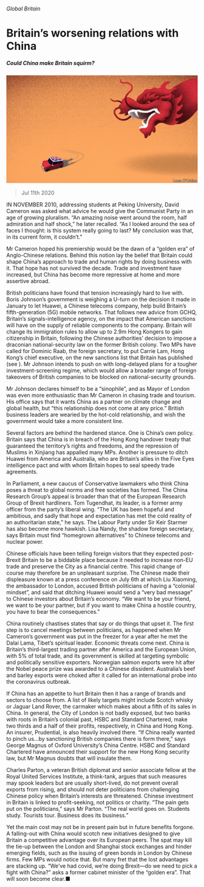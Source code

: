 ###### Global Britain

# Britain’s worsening relations with China 

##### Could China make Britain squirm? 

![image](images/20200711_BRD001_0.jpg) 

> Jul 11th 2020 

IN NOVEMBER 2010, addressing students at Peking University, David Cameron was asked what advice he would give the Communist Party in an age of growing pluralism. “An amazing noise went around the room, half admiration and half shock,” he later recalled. “As I looked around the sea of faces I thought: is this system really going to last? My conclusion was that, in its current form, it couldn’t.”

Mr Cameron hoped his premiership would be the dawn of a “golden era” of Anglo-Chinese relations. Behind this notion lay the belief that Britain could shape China’s approach to trade and human rights by doing business with it. That hope has not survived the decade. Trade and investment have increased, but China has become more repressive at home and more assertive abroad.


British politicians have found that tension increasingly hard to live with. Boris Johnson’s government is weighing a U-turn on the decision it made in January to let Huawei, a Chinese telecoms company, help build Britain’s fifth-generation (5G) mobile networks. That follows new advice from GCHQ, Britain’s signals-intelligence agency, on the impact that American sanctions will have on the supply of reliable components to the company. Britain will change its immigration rules to allow up to 2.9m Hong Kongers to gain citizenship in Britain, following the Chinese authorities’ decision to impose a draconian national-security law on the former British colony. Two MPs have called for Dominic Raab, the foreign secretary, to put Carrie Lam, Hong Kong’s chief executive, on the new sanctions list that Britain has published (see ). Mr Johnson intends to push on with long-delayed plans for a tougher investment-screening regime, which would allow a broader range of foreign takeovers of British companies to be blocked on national-security grounds.

Mr Johnson declares himself to be a “sinophile”, and as Mayor of London was even more enthusiastic than Mr Cameron in chasing trade and tourism. His office says that it wants China as a partner on climate change and global health, but “this relationship does not come at any price.” British business leaders are wearied by the hot-cold relationship, and wish the government would take a more consistent line.

Several factors are behind the hardened stance. One is China’s own policy. Britain says that China is in breach of the Hong Kong handover treaty that guaranteed the territory’s rights and freedoms, and the repression of Muslims in Xinjiang has appalled many MPs. Another is pressure to ditch Huawei from America and Australia, who are Britain’s allies in the Five Eyes intelligence pact and with whom Britain hopes to seal speedy trade agreements.

In Parliament, a new caucus of Conservative lawmakers who think China poses a threat to global norms and free societies has formed. The China Research Group’s appeal is broader than that of the European Research Group of Brexit hardliners. Tom Tugendhat, its leader, is a former army officer from the party’s liberal wing. “The UK has been hopeful and ambitious, and sadly that hope and expectation has met the cold reality of an authoritarian state,” he says. The Labour Party under Sir Keir Starmer has also become more hawkish. Lisa Nandy, the shadow foreign secretary, says Britain must find “homegrown alternatives” to Chinese telecoms and nuclear power.

Chinese officials have been telling foreign visitors that they expected post-Brexit Britain to be a biddable place because it needed to increase non-EU trade and preserve the City as a financial centre. This rapid change of course may therefore be an unpleasant surprise. The Chinese made their displeasure known at a press conference on July 6th at which Liu Xiaoming, the ambassador to London, accused British politicians of having a “colonial mindset”, and said that ditching Huawei would send a “very bad message” to Chinese investors about Britain’s economy. “We want to be your friend, we want to be your partner, but if you want to make China a hostile country, you have to bear the consequences.”

China routinely chastises states that say or do things that upset it. The first step is to cancel meetings between politicians, as happened when Mr Cameron’s government was put in the freezer for a year after he met the Dalai Lama, Tibet’s spiritual leader. Economic threats come next. China is Britain’s third-largest trading partner after America and the European Union, with 5% of total trade, and its government is skilled at targeting symbolic and politically sensitive exporters. Norwegian salmon exports were hit after the Nobel peace prize was awarded to a Chinese dissident. Australia’s beef and barley exports were choked after it called for an international probe into the coronavirus outbreak.

If China has an appetite to hurt Britain then it has a range of brands and sectors to choose from. A list of likely targets might include Scotch whisky or Jaguar Land Rover, the carmaker which makes about a fifth of its sales in China. In general, the City of London is not badly exposed, but two banks with roots in Britain’s colonial past, HSBC and Standard Chartered, make two thirds and a half of their profits, respectively, in China and Hong Kong. An insurer, Prudential, is also heavily involved there. “If China really wanted to pinch us...by sanctioning British companies there is form there,” says George Magnus of Oxford University’s China Centre. HSBC and Standard Chartered have announced their support for the new Hong Kong security law, but Mr Magnus doubts that will insulate them.

Charles Parton, a veteran British diplomat and senior associate fellow at the Royal United Services Institute, a think-tank, argues that such measures may spook leaders but are usually short-lived, do not prevent overall exports from rising, and should not deter politicians from challenging Chinese policy when Britain’s interests are threatened. Chinese investment in Britain is linked to profit-seeking, not politics or charity. “The pain gets put on the politicians,” says Mr Parton. “The real world goes on. Students study. Tourists tour. Business does its business.”

Yet the main cost may not be in present pain but in future benefits forgone. A falling-out with China would scotch new initiatives designed to give Britain a competitive advantage over its European peers. The spat may kill the tie-up between the London and Shanghai stock exchanges and hinder emerging fields, such as the issuing of green bonds in London by Chinese firms. Few MPs would notice that. But many fret that the lost advantages are stacking up. “We’ve had covid, we’re doing Brexit—do we need to pick a fight with China?” asks a former cabinet minister of the “golden era”. That will soon become clear.■

